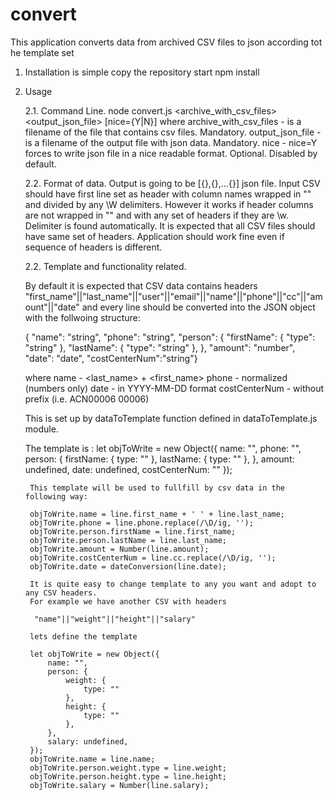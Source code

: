 # convert
This application converts data from archived CSV files to json according tot he template set

1. Installation
   is simple 
   copy the repository
   start npm install

2. Usage

   2.1. Command Line.
     node convert.js <archive_with_csv_files> <output_json_file> [nice={Y|N}]
     where 
        archive_with_csv_files - is a filename of the file that contains csv files. Mandatory.
        output_json_file - is a filename of the output file with json data. Mandatory.
        nice - nice=Y forces to write json file in a nice readable format. Optional. Disabled by default.
    
   2.2. Format of data.
     Output is going to be [{},{},...{}] json file.
     Input CSV should have first line set as header with column names wrapped in "" and divided by any \W delimiters.
     However it works if header columns are not wrapped in "" and with any set of headers if they are \w.
     Delimiter is found automatically.
     It is expected that all CSV files should have same set of headers.
     Application should work fine even if sequence of headers is different.
     
   2.2. Template and functionality related.
      
      By default it is expected that CSV data contains headers
      "first_name"||"last_name"||"user"||"email"||"name"||"phone"||"cc"||"amount"||"date"
      and every line should be converted into the JSON object with the follwoing structure:
     
      {
      "name": "string",
      "phone": "string",
      "person": {
      "firstName": {
      "type": "string"
      },
      "lastName": {
      "type": "string"
      },
      },
      "amount": "number",
      "date": "date",
      "costCenterNum":"string"}

      where
      name - <last_name> + <first_name>
      phone - normalized <phone> (numbers only)
      date - <date> in YYYY-MM-DD format
      costCenterNum - <cc> without prefix (i.e. ACN00006 00006)

      This is set up by dataToTemplate function defined in dataToTemplate.js module.
      
      The template is :
      let objToWrite = new Object({
            name: "",
            phone: "",
            person: {
                firstName: {
                    type: ""
                },
                lastName: {
                    type: ""
                },
            },
            amount: undefined,
            date: undefined,
            costCenterNum: ""
        });
        
        This template will be used to fullfill by csv data in the following way:
        
        objToWrite.name = line.first_name + ' ' + line.last_name;
        objToWrite.phone = line.phone.replace(/\D/ig, '');
        objToWrite.person.firstName = line.first_name;
        objToWrite.person.lastName = line.last_name;
        objToWrite.amount = Number(line.amount);
        objToWrite.costCenterNum = line.cc.replace(/\D/ig, '');
        objToWrite.date = dateConversion(line.date);

        It is quite easy to change template to any you want and adopt to any CSV headers.
        For example we have another CSV with headers 
        
         "name"||"weight"||"height"||"salary"
        
        lets define the template
        
        let objToWrite = new Object({
            name: "",
            person: {
                weight: {
                    type: ""
                },
                height: {
                    type: ""
                },
            },
            salary: undefined,
        });
        objToWrite.name = line.name;
        objToWrite.person.weight.type = line.weight;
        objToWrite.person.height.type = line.height;
        objToWrite.salary = Number(line.salary);
        
        
        
        
        
        

